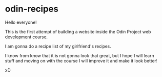 # odin-recipes
Hello everyone!

This is the first attempt of building a website inside the Odin Project web development course.

I am gonna do a recipe list of my girlfriend's recipes.

I know from know that it is not gonna look that great, but I hope I will learn stuff and moving on with the course I will improve it and make it look better!

xD

